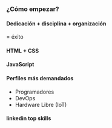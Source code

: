 ### ¿Cómo empezar?


#### Dedicación + disciplina + organización
= éxito


#### HTML + CSS 


#### JavaScript


#### Perfiles más demandados
* Programadores
* DevOps
* Hardware Libre (IoT)


#### linkedin top skills

